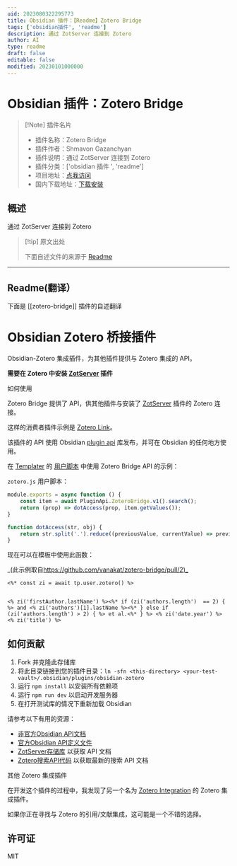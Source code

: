 ```yaml
---
uid: 2023080322295773
title: Obsidian 插件：【Readme】Zotero Bridge
tags: ['obsidian插件', 'readme']
description: 通过 ZotServer 连接到 Zotero
author: AI
type: readme
draft: false
editable: false
modified: 20230101000000
---
```


# Obsidian 插件：Zotero Bridge

> [!Note] 插件名片
> - 插件名称：Zotero Bridge
> - 插件作者：Shmavon Gazanchyan
> - 插件说明：通过 ZotServer 连接到 Zotero
> - 插件分类：['obsidian 插件 ', 'readme']
> - 项目地址：[点我访问](https://github.com/vanakat/zotero-bridge)
> - 国内下载地址：[下载安装](https://pkmer.cn/products/plugin/pluginMarket/?zotero-bridge)

## 概述

通过 ZotServer 连接到 Zotero

> [!tip] 原文出处
>
>下面自述文件的来源于 [Readme](https://ghproxy.net/https://raw.githubusercontent.com/vanakat/zotero-bridge/main/README.md)
>

---

## Readme(翻译）

下面是 [[zotero-bridge]] 插件的自述翻译

# Obsidian Zotero 桥接插件

Obsidian-Zotero 集成插件，为其他插件提供与 Zotero 集成的 API。

**需要在 Zotero 中安装 [ZotServer](https://github.com/MunGell/ZotServer) 插件**

如何使用

Zotero Bridge 提供了 API，供其他插件与安装了 [ZotServer](https://github.com/MunGell/ZotServer) 插件的 Zotero 连接。

这样的消费者插件示例是 [Zotero Link](https://github.com/vanakat/zotero-link)。

该插件的 API 使用 Obsidian [plugin api](https://github.com/vanakat/plugin-api) 库发布，并可在 Obsidian 的任何地方使用。

在 [Templater](https://github.com/SilentVoid13/Templater) 的 [用户脚本](https://silentvoid13.github.io/Templater/user-functions/script-user-functions.html) 中使用 Zotero Bridge API 的示例：

`zotero.js` 用户脚本：

```js
module.exports = async function () {
    const item = await PluginApi.ZoteroBridge.v1().search();
    return (prop) => dotAccess(prop, item.getValues());
}

function dotAccess(str, obj) {
    return str.split('.').reduce((previousValue, currentValue) => previousValue[currentValue], obj);
}
```

现在可以在模板中使用此函数：

_(此示例取自<https://github.com/vanakat/zotero-bridge/pull/2)_>

```
<%* const zi = await tp.user.zotero() %>


<% zi('firstAuthor.lastName') %><%* if (zi('authors.length')  == 2) { %> and <% zi('authors')[1].lastName %><%* } else if (zi('authors.length') > 2) { %> et al.<%* } %> <% zi('date.year') %> <% zi('title') %>
```

## 如何贡献

1. Fork 并克隆此存储库
2. 将此目录链接到您的插件目录：`ln -sfn <this-directory> <your-test-vault>/.obsidian/plugins/obsidian-zotero`
3. 运行 `npm install` 以安装所有依赖项
4. 运行 `npm run dev` 以启动开发服务器
5. 在打开测试库的情况下重新加载 Obsidian

请参考以下有用的资源：

* [非官方Obsidian API文档](https://marcus.se.net/obsidian-plugin-docs/)
* [官方Obsidian API定义文件](https://github.com/obsidianmd/obsidian-api/blob/master/obsidian.d.ts)
* [ZotServer存储库](https://github.com/MunGell/ZotServer) 以获取 API 文档
* [Zotero搜索API代码](https://github.com/zotero/zotero/blob/master/chrome/content/zotero/xpcom/data/search.js) 以获取最新的搜索 API 文档

其他 Zotero 集成插件

在开发这个插件的过程中，我发现了另一个名为 [Zotero Integration](https://github.com/mgmeyers/obsidian-zotero-integration) 的 Zotero 集成插件。

如果你正在寻找与 Zotero 的引用/文献集成，这可能是一个不错的选择。

## 许可证

MIT
